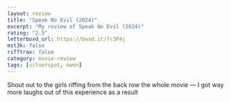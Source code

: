 ```yaml
---
layout: review
title: "Speak No Evil (2024)"
excerpt: "My review of Speak No Evil (2024)"
rating: "2.5"
letterboxd_url: https://boxd.it/7r3P4j
mst3k: false
rifftrax: false
category: movie-review
tags: [silverspot, owen]
---
```


Shout out to the girls riffing from the back row the whole movie — I got way more laughs out of this experience as a result
